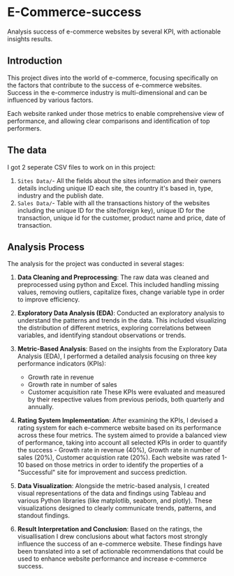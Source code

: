 # E-Commerce-success
Analysis success of e-commerce websites by several KPI, with actionable insights results.
## Introduction
This project dives into the world of e-commerce, focusing specifically on the factors that contribute to the success of e-commerce websites. Success in the e-commerce industry is multi-dimensional and can be influenced by various factors. 

Each website ranked under those metrics to enable comprehensive view of performance, and allowing clear comparisons and identification of top performers.

## The data 
I got 2 seperate CSV files to work on in this project:

1. `Sites Data/`- All the fields about the sites information and their owners details including unique ID each site, the country it's based in, type, industry and the publish date.
2. `Sales Data/`- Table with all the transactions history of the websites including the unique ID for the site(foreign key), unique ID for the transaction, unique id for the customer, product name and price, date of transaction.

## Analysis Process
The analysis for the project was conducted in several stages:

1. **Data Cleaning and Preprocessing**: The raw data was cleaned and preprocessed using python and Excel. This included handling missing values, removing outliers, capitalize fixes, change variable type in order to improve efficiency.

2. **Exploratory Data Analysis (EDA)**: Conducted an exploratory analysis to understand the patterns and trends in the data. This included visualizing the distribution of different metrics, exploring correlations between variables, and identifying standout observations or trends.


3. **Metric-Based Analysis**: Based on the insights from the Exploratory Data Analysis (EDA), I performed a detailed analysis focusing on three key performance indicators (KPIs):
   - Growth rate in revenue
   - Growth rate in number of sales
   - Customer acquisition rate
These KPIs were evaluated and measured by their respective values from previous periods, both quarterly and annually.

4. **Rating System Implementation**: After examining the KPIs, I devised a rating system for each e-commerce website based on its performance across these four metrics. The system aimed to provide a balanced view of performance, taking into account all selected KPIs in order to quantify the success - Growth rate in revenue (40%), Growth rate in number of sales (20%), Customer acquistion rate (20%). 
Each website was rated 1-10 based on those metrics in order to identify the properties of a "Successful" site for improvement and success prediction.

5. **Data Visualization**: Alongside the metric-based analysis, I created visual representations of the data and findings using Tableau and various Python libraries (like matplotlib, seaborn, and plotly). These visualizations designed to clearly communicate trends, patterns, and standout findings.

6. **Result Interpretation and Conclusion**: Based on the ratings, the visuallisation I drew conclusions about what factors most strongly influence the success of an e-commerce website. These findings have been translated into a set of actionable recommendations that could be used to enhance website performance and increase e-commerce success.



